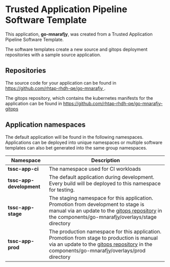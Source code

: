 # Trusted Application Pipeline Software Template

This application, **go-mnarafjy**, was created from a Trusted Application Pipeline Software Template.

The software templates create a new source and gitops deployment repositories with a sample source application. 

## Repositories

The source code for your application can be found in [https://github.com/rhtap-rhdh-qe/go-mnarafjy ](https://github.com/rhtap-rhdh-qe/go-mnarafjy ).
 
The gitops repository, which contains the kubernetes manifests for the application can be found in 
[https://github.com/rhtap-rhdh-qe/go-mnarafjy-gitops ](https://github.com/rhtap-rhdh-qe/go-mnarafjy-gitops ) 

## Application namespaces 

The default application will be found in the following namespaces. Applications can be deployed into unique namespaces or multiple software templates can also bet generated into the same group namespaces.  

|  Namespace   |  Description   |  
| -------- | -------- |
| **tssc-app-ci** | The namespace used for CI workloads |
| **tssc-app-development** | The default application during development. Every build will be deployed to this namespace for testing. |
| **tssc-app-stage** | The staging namespace for this application. Promotion from development to stage is manual via an update to the [gitops repository](https://github.com/rhtap-rhdh-qe/go-mnarafjy-gitops ) in the components/go-mnarafjy/overlays/stage directory |
| **tssc-app-prod** | The production namespace for this application. Promotion from stage to production is manual via an update to the [gitops repository](https://github.com/rhtap-rhdh-qe/go-mnarafjy-gitops ) in the components/go-mnarafjy/overlays/prod directory |